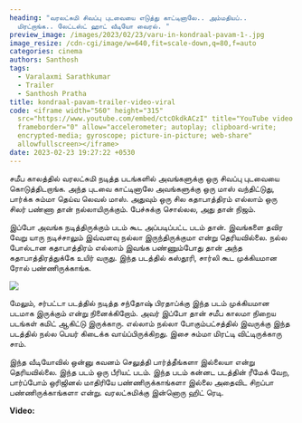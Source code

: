 ```yaml
---
heading: "வரலட்சுமி சிவப்பு புடவையை எடுத்து காட்டினாலே.. அம்மதியப்..
  மிரட்றாங்க.. லேட்டஸ்ட் ஹாட் வீடியோ வைரல். "
preview_image: /images/2023/02/23/varu-in-kondraal-pavam-1-.jpg
image_resize: /cdn-cgi/image/w=640,fit=scale-down,q=80,f=auto
categories: cinema
authors: Santhosh
tags:
  - Varalaxmi Sarathkumar
  - Trailer
  - Santhosh Pratha
title: kondraal-pavam-trailer-video-viral
code: <iframe width="560" height="315"
  src="https://www.youtube.com/embed/ctcOkdkACzI" title="YouTube video player"
  frameborder="0" allow="accelerometer; autoplay; clipboard-write;
  encrypted-media; gyroscope; picture-in-picture; web-share"
  allowfullscreen></iframe>
date: 2023-02-23 19:27:22 +0530
---
```

சமீப காலத்தில் வரலட்சுமி நடித்த படங்களில் அவங்களுக்கு ஒரு சிவப்பு புடவையை கொடுத்திடறாங்க. அந்த புடவை காட்டினாலே அவங்களுக்கு ஒரு மாஸ் வந்திட்டுது, பார்க்க சும்மா தெய்வ லெவல் மாஸ். அதுவும் ஒரு சில கதாபாத்திரம் எல்லாம் ஒரு சிலர் பண்ணா தான் நல்லாயிருக்கும். பேச்சுக்கு சொல்லல, அது தான் நிஜம்.

இப்போ அவங்க நடித்திருக்கும் படம் கூட அப்படிப்பட்ட படம் தான். இவங்களை தவிர வேறு யாரு நடிச்சாலும் இவ்வளவு நல்லா இருந்திருக்குமா என்று தெரியவில்லை. நல்ல போல்டான கதாபாத்திரம் எல்லாம் இவங்க பண்ணும்போது தான் அந்த கதாபாத்திரத்துக்கே உயிர் வருது. இந்த படத்தில் கஸ்தூரி, சார்லி கூட முக்கியமான ரோல் பண்ணிருக்காங்க.

![](/images/2023/02/23/varu-in-kondraal-pavam-2-.jpg)

மேலும், சர்பட்டா படத்தில் நடித்த சந்தோஷ் பிரதாப்க்கு இந்த படம் முக்கியமான படமாக இருக்கும் என்று நினைக்கிறோம். அவர் இப்போ தான் சமீப காலமா நிறைய படங்கள் கமிட் ஆகிட்டு இருக்காரு. எல்லாம் நல்லா போகும்பட்சத்தில் இவருக்கு இந்த படத்தில் நல்ல பெயர் கிடைக்க வாய்ப்பிருக்கிறது. இசை சும்மா மிரட்டி விட்டிருக்காரு சாம்.

இந்த வீடியோவில் ஒன்னு கவனம் செலுத்தி பார்த்தீங்களா இல்லையா என்று தெரியவில்லை. இந்த படம் ஒரு பீரியட் படம். இந்த படம் கன்னட படத்தின் ரீமேக் வேற, பார்ப்போம் ஒரிஜினல் மாதிரியே பண்ணிருக்காங்களா இல்லை அதைவிட சிறப்பா பண்ணிருக்காங்களா என்று. வரலட்சுமிக்கு இன்னொரு ஹிட் ரெடி. 

**V﻿ideo:**